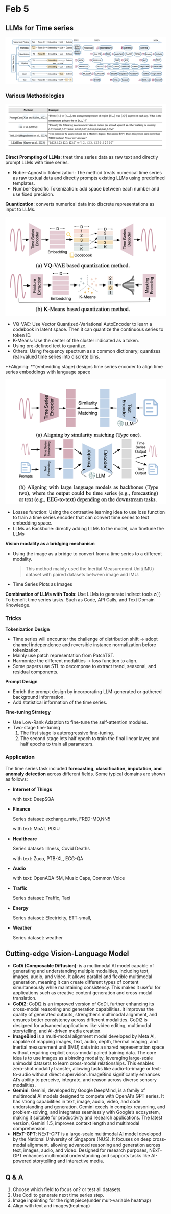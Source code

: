 # Feb 5

## LLMs for Time series

![LLMs for TS](https://raw.githubusercontent.com/ChengAoShen/Image-Hosting/main/images/LLMs_for_TS.png)

### Various Methodologies

![image-20250204135526656](https://raw.githubusercontent.com/ChengAoShen/Image-Hosting/main/images/Direct_Prompting_of_LLMs.png)

**Direct Prompting of LLMs**: treat time series data as raw text and directly prompt LLMs with time series.

* Nuber-Agnostic Tokenization: The method treats numerical time series as raw textual data and directly prompts existing LLMs using predefined templates.
* Number-Specific Tokenization: add space between each number and use fixed precision.

**Quantization**: converts numerical data into discrete representations as input to LLMs.

![Quantization methods](https://raw.githubusercontent.com/ChengAoShen/Image-Hosting/main/images/quantization_function.png)

* VQ-VAE: Use Vector Quantized-Variational AutoEncoder to learn a codebook in latent space. Then it can quantize the continuous series to token ID.
* K-Means: Use the center of the cluster indicated as a token.
* Using pre-defined text to quantize.
* Others: Using frequency spectrum as a common dictionary; quantizes real-valued time series into discrete bins.

**Aligning:  **(embedding stage) designs time series encoder to align time series embeddings with language space

![Aligning based methods](https://raw.githubusercontent.com/ChengAoShen/Image-Hosting/main/images/202502041443475.png)

* Losses function: Using the contrastive learning idea to use loss function to train a time series encoder that can convert time series to text embedding space.
* LLMs as Backbone: directly adding LLMs to the model, can finetune the LLMs

**Vision modality as a bridging mechanism**

* Using the image as a bridge to convert from a time series to a different modality.

  > This method mainly used the Inertial Measurement Unit(IMU) dataset with paired datasets between image and IMU. 

* Time Series Plots as Images

**Combination of LLMs with Tools**: Use LLMs to generate indirect tools $z(\cdot)$ To benefit time series tasks. Such as Code, API Calls, and Text Domain Knowledge.

### Tricks

**Tokenization Design**

- Time series will encounter the challenge of distribution shift -> adopt channel independence and reversible instance normalization before tokenization.
- Mainly use patch representation from PatchTST.
- Harmonize the different modalities -> loss function to align.
- Some papers use STL to decompose to extract trend, seasonal, and residual components.

**Prompt Design**

- Enrich the prompt design by incorporating LLM-generated or gathered background information.
- Add statistical information of the time series.

**Fine-tuning Strategy**

- Use Low-Rank Adaption to fine-tune the self-attention modules.
- Two-stage fine-tuning
  1. The first stage is autoregressive fine-tuning.
  2. The second stage lets half epoch to train the final linear layer, and half epochs to train all parameters.

### Application

The time series task included **forecasting, classification, imputation, and anomaly detection** across different fields. Some typical domains are shown as follows:

* **Internet of Things**

  with text: DeepSQA

* **Finance**

  Series dataset: exchange_rate, FRED-MD,NN5

  with text: MoAT, PIXIU

* **Healthcare**

  Series dataset: Illness, Covid Deaths

  with text: Zuco, PTB-XL, ECG-QA

* **Audio**

  with text: OpenAQA-5M, Music Caps, Common Voice

* **Traffic**

  Series dataset: Traffic, Taxi

* **Energy**

  Series dataset: Electricity, ETT-small,

* **Weather**

  Series dataset: weather

##  Cutting-edge Vision-Language Model

* **CoDi (Composable Diffusion)**: is a multimodal AI model capable of generating and understanding multiple modalities, including text, images, audio, and video. It allows parallel and flexible multimodal generation, meaning it can create different types of content simultaneously while maintaining consistency. This makes it useful for applications such as creative content generation and cross-modal translation.
* **CoDi2**: CoDi2 is an improved version of CoDi, further enhancing its cross-modal reasoning and generation capabilities. It improves the quality of generated outputs, strengthens multimodal alignment, and ensures better consistency across different modalities. CoDi2 is designed for advanced applications like video editing, multimodal storytelling, and AI-driven media creation.
* **ImageBind** is a multi-modal alignment model developed by Meta AI, capable of mapping images, text, audio, depth, thermal imaging, and inertial measurement unit (IMU) data into a shared representation space without requiring explicit cross-modal paired training data. The core idea is to use images as a binding modality, leveraging large-scale unimodal datasets to learn cross-modal relationships. This enables zero-shot modality transfer, allowing tasks like audio-to-image or text-to-audio without direct supervision. ImageBind significantly enhances AI’s ability to perceive, integrate, and reason across diverse sensory modalities.
* **Gemini**: Gemini, developed by Google DeepMind, is a family of multimodal AI models designed to compete with OpenAI’s GPT series. It has strong capabilities in text, image, audio, video, and code understanding and generation. Gemini excels in complex reasoning, and problem-solving, and integrates seamlessly with Google’s ecosystem, making it suitable for productivity and research applications. The latest version, Gemini 1.5, improves context length and multimodal comprehension.
* **NExT-GPT**: NExT-GPT is a large-scale multimodal AI model developed by the National University of Singapore (NUS). It focuses on deep cross-modal alignment, allowing advanced reasoning and generation across text, images, audio, and video. Designed for research purposes, NExT-GPT enhances multimodal understanding and supports tasks like AI-powered storytelling and interactive media.

## Q & A

1. Choose which field to focus on? or test all datasets.
2. Use Codi to generate next time series step.
3. Image inpainting for the right piece(under mult-variable heatmap)
4. Align with text and images(heatmap)





